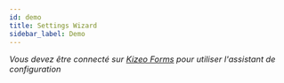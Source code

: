 ```yaml
---
id: demo
title: Settings Wizard
sidebar_label: Demo
---
```


<p style="font-size:11pt; font-style:italic">
    Vous devez être connecté sur <a href="https://www.kizeoforms.com/">Kizeo Forms</a> pour utiliser l'assistant de configuration
</p>
<iframe id="wizard"  frameborder="0" style="width: 100%; height: 2000px"></iframe>
<script>
    let origin=window.location.origin
    document.getElementById('wizard').setAttribute('src',origin+'/kizeo-forms-documentations/demo')
</script>
